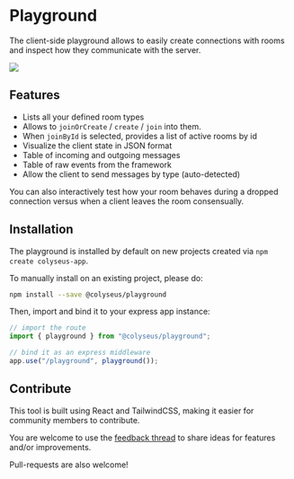 # Playground

The client-side playground allows to easily create connections with rooms and inspect how they communicate with the server.

![](https://cdn.jsdelivr.net/npm/@colyseus/playground@latest/screenshot.png)

## Features

- Lists all your defined room types
- Allows to `joinOrCreate` / `create` / `join` into them.
- When `joinById` is selected, provides a list of active rooms by id
- Visualize the client state in JSON format
- Table of incoming and outgoing messages
- Table of raw events from the framework
- Allow the client to send messages by type (auto-detected)

You can also interactively test how your room behaves during a dropped connection versus when a client leaves the room consensually.

## Installation

The playground is installed by default on new projects created via `npm create colyseus-app`.

To manually install on an existing project, please do:

```bash
npm install --save @colyseus/playground
```

Then, import and bind it to your express app instance:

```typescript
// import the route
import { playground } from "@colyseus/playground";

// bind it as an express middleware
app.use("/playground", playground());
```

## Contribute

This tool is built using React and TailwindCSS, making it easier for community
members to contribute.

You are welcome to use the [feedback thread](https://github.com/orgs/colyseus/discussions/585) to share ideas for features and/or improvements.

Pull-requests are also welcome!
